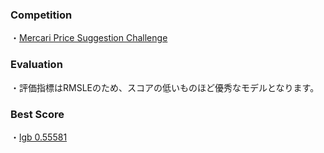 
### Competition
・[Mercari Price Suggestion Challenge](https://www.kaggle.com/c/mercari-price-suggestion-challenge)

### Evaluation
・評価指標はRMSLEのため、スコアの低いものほど優秀なモデルとなります。

### Best Score
・[lgb 0.55581](https://www.kaggle.com/yshiml/mercari-lgb?scriptVersionId=67245370)

